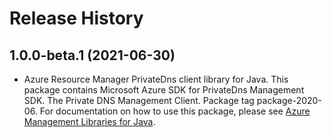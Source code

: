 # Release History

## 1.0.0-beta.1 (2021-06-30)

- Azure Resource Manager PrivateDns client library for Java. This package contains Microsoft Azure SDK for PrivateDns Management SDK. The Private DNS Management Client. Package tag package-2020-06. For documentation on how to use this package, please see [Azure Management Libraries for Java](https://aka.ms/azsdk/java/mgmt).
